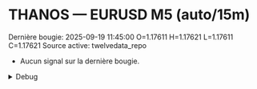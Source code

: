 # THANOS — EURUSD M5 (auto/15m)
Dernière bougie: 2025-09-19 11:45:00  O=1.17611  H=1.17621  L=1.17611  C=1.17621
Source active: twelvedata_repo

- Aucun signal sur la dernière bougie.

<details><summary>Debug</summary>

- TD_API_KEY manquant.

</details>